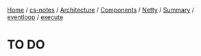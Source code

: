 [Home](https://mengxianbin.github.io) /
[cs-notes](https://mengxianbin.github.io/cs-notes/site) /
[Architecture](https://mengxianbin.github.io/cs-notes/site/Architecture) /
[Components](https://mengxianbin.github.io/cs-notes/site/Architecture/Components) /
[Netty](https://mengxianbin.github.io/cs-notes/site/Architecture/Components/Netty) /
[Summary](https://mengxianbin.github.io/cs-notes/site/Architecture/Components/Netty/Summary) /
[eventloop](https://mengxianbin.github.io/cs-notes/site/Architecture/Components/Netty/Summary/eventloop) /
[execute](https://mengxianbin.github.io/cs-notes/site/Architecture/Components/Netty/Summary/eventloop/execute)

# TO DO
